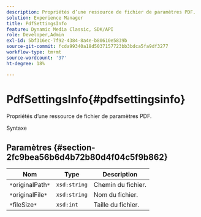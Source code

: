 ```yaml
---
description: Propriétés d’une ressource de fichier de paramètres PDF.
solution: Experience Manager
title: PdfSettingsInfo
feature: Dynamic Media Classic, SDK/API
role: Developer,Admin
exl-id: 5bf316ec-7f92-4384-8a4e-b80610e5839b
source-git-commit: fcda99340a18d5037157723bb3bdca5fa9df3277
workflow-type: tm+mt
source-wordcount: '37'
ht-degree: 18%

---
```


# PdfSettingsInfo{#pdfsettingsinfo}

Propriétés d’une ressource de fichier de paramètres PDF.

Syntaxe

## Paramètres {#section-2fc9bea56b6d4b72b80d4f04c5f9b862}

| Nom | Type | Description |
|---|---|---|
| `*`originalPath`*` | `xsd:string` | Chemin du fichier. |
| `*`originalFile`*` | `xsd:string` | Nom du fichier. |
| `*`fileSize`*` | `xsd:int` | Taille du fichier. |
